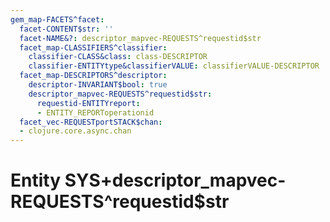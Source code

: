 ```yaml
---
gem_map-FACETS^facet:
  facet-CONTENT$str: ''
  facet-NAME&?: descriptor_mapvec-REQUESTS^requestid$str
  facet_map-CLASSIFIERS^classifier:
    classifier-CLASS&class: class-DESCRIPTOR
    classifier-ENTITYtype&classifierVALUE: classifierVALUE-DESCRIPTOR
  facet_map-DESCRIPTORS^descriptor:
    descriptor-INVARIANT$bool: true
    descriptor_mapvec-REQUESTS^requestid$str:
      requestid-ENTITYreport:
      - ENTITY_REPORToperationid
  facet_vec-REQUESTportSTACK$chan:
  - clojure.core.async.chan
---
```

# Entity SYS+descriptor_mapvec-REQUESTS^requestid$str

